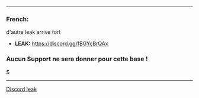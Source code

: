 

____

### French:
d'autre leak arrive fort 

- **LEAK:** https://discord.gg/fBGYcBrQAx

### Aucun Support ne sera donner pour cette base !

$
____

[Discord leak](https://discord.gg/fBGYcBrQAx)
